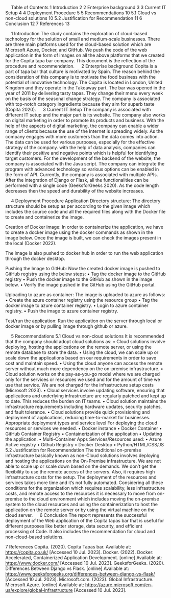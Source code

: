 
 
Table of Contents
1	Introduction	2
2	Enterprise background	3
3	Current IT Setup	4
4	Deployment Procedure	5
5	Recommendations	10
5.1	Cloud vs non-cloud solutions	10
5.2	Justification for Recommendation	11
6	Conclusion	12
7	References	13


 
1	Introduction
The study contains the exploration of cloud-based technology for the solution of small and medium-scale businesses. There are three main platforms used for the cloud-based solution which are Microsoft Azure, Docker, and GitHub. We push the code of the web application in the form of images on all the above platforms that we created for the Copita tapa bar company. This document is the reflection of the procedure and recommendation.
 
2	Enterprise background
Copita is a part of tapa bar that culture is motivated by Spain. The reason behind the consideration of this company is to motivate the food business with the potential of innovative technology. The Copita is located in London, United Kingdom and they operate in the Takeaway part.  The bar was opened in the year of 2011 by delivering tasty tapas. They change their menu every week on the basis of the seasonal change strategy. The company is associated with top-notch category ingredients because they aim for superb taste (Copita 2020).
 
3	Current IT Setup
The company is associated with different IT setup and the major part is its website. The company also works on digital marketing in order to promote its products and business. With the help of the aspects of digital marketing, the company can enable a wider range of clients because the use of the Internet is spreading widely. As the company engages with more customers than the data comes into action. The data can be used for various purposes, especially for the effective strategy of the company. with the help of data analysis, companies can identify their positive and negative points which is helpful for identifying target customers. For the development of the backend of the website, the company is associated with the Java script. The company can integrate the program with advanced technology so various options can be enabled in the form of API. Currently, the company is associated with multiple APIs. After the integration of Django or Flask, all the functionalities can be performed with a single code (GeeksforGeeks 2020). As the code length decreases then the speed and durability of the website increases.

 
4	Deployment Procedure
Application Directory structure:
The directory structure should be setup as per according to the given image which includes the source code and all the required files along with the Docker file to create and containerize the image.
 
Creation of Docker image:
In order to containerize the application, we have to create a docker image using the docker commands as shown in the image below.
Once the image is built, we can check the images present in the local (Docker 2022). 
 
The image is also pushed to docker hub in order to run the web application through the docker desktop.
 
Pushing the Image to GitHub:
Now the created docker image is pushed to GitHub registry using the below steps:
•	Tag the docker image to the GitHub registry
•	Push the docker image to the GitHub as shown in the image below.
•	Verify the image pushed in the GitHub using the GitHub portal.
 
 
Uploading to azure as container:
The image is uploaded to azure as follows:
•	Create the azure container registry using the resource group
•	Tag the docker image to azure container registry.
•	Login to azure container registry.
•	Push the image to azure container registry.
 
 
Test/run the application:
Run the application on the server through local or docker image or by pulling image through github or azure.
 
 
 

 
5	Recommendations
5.1	Cloud vs non-cloud solutions
It is recommended that the company should adopt cloud solutions as:
•	Cloud solutions involve deploying, hosting the applications on the remote server, or using the remote database to store the data.
•	Using the cloud, we can scale up or scale down the applications based on our requirements in order to save cost and maintain speed.
•	Using the cloud anyone can access the remote server without much more dependency on the on-premise infrastructure.
•	Cloud solution works on the pay-as-you-go model where we are charged only for the services or resources we used and for the amount of time we use that service. We are not charged for the infrastructure setup costs (Microsoft 2023).
•	Cloud services involve updating software, ensuring that applications and underlying infrastructure are regularly patched and kept up to date. This reduces the burden on IT teams.
•	Cloud solution maintains the infrastructure requirements including hardware updates, security patches, and fault tolerance.
•	Cloud solutions provide quick provisioning and deployment of applications, reducing time-to-market for businesses.
Appropriate deployment types and service level
For deploying the cloud resources or services we needed.
•	Docker instance
•	Docker Container
•	GitHub Container Registry
•	Containerization of the application
•	Updating the application.
•	Multi-Container Apps
Services/Resources used:
•	Azure Active registry
•	Github Registry
•	Docker Desktop
•	Python/HTML/CSS/JS
5.2	Justification for Recommendation
The traditional on-premise infrastructure basically known as non-Cloud solutions involves deploying and hosting the applications on the On-Premise infrastructure. We are not able to scale up or scale down based on the demands. We don’t get the flexibility to use the remote access of the servers. Also, it requires high infrastructure costs for the setup. The deployment of the resources and services takes more time and it’s not fully automated.
Considering all these conditions for the organization which requires scalability, less infrastructure costs, and remote access to the resources it is necessary to move from on-premise to the cloud environment which includes moving the on-premise system to the cloud resources and using the containerization to host the application on the remote server or by using the virtual machine on the cloud server.
 
6	Conclusion
The report represents the successful deployment of the Web application of the Copita tapas bar that is useful for different purposes like better storage, data security, and efficient processing of Code. It also includes the recommendation for cloud and non-cloud-based solutions.


7	References
Copita. (2020). Copita Tapas bar. Available at: https://copita.co.uk/ [Accessed 10 Jul. 2023].
Docker. (2022). Docker: Accelerated, Containerized Application Development. [online] Available at: https://www.docker.com/ [Accessed 10 Jul. 2023].
GeeksforGeeks. (2020). Differences Between Django vs Flask. [online] Available at: https://www.geeksforgeeks.org/differences-between-django-vs-flask/ [Accessed 10 Jul. 2023].
Microsoft.com. (2023). Global Infrastructure. Microsoft Azure. [online] Available at: https://azure.microsoft.com/en-us/explore/global-infrastructure [Accessed 10 Jul. 2023].
